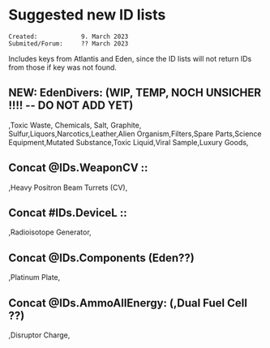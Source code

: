 Suggested new ID lists 
======================

    Created: 			9. March 2023
    Submited/Forum:		?? March 2023

Includes keys from Atlantis and Eden, since the ID lists will not return IDs from those if key was not found.


 

NEW: EdenDivers: (WIP, TEMP, NOCH UNSICHER !!!! -- DO NOT ADD YET)
----------------
,Toxic Waste, Chemicals, Salt, Graphite, Sulfur,Liquors,Narcotics,Leather,Alien Organism,Filters,Spare Parts,Science Equipment,Mutated Substance,Toxic Liquid,Viral Sample,Luxury Goods,



Concat @IDs.WeaponCV ::
-----------------------
,Heavy Positron Beam Turrets (CV),


Concat #IDs.DeviceL ::
----------------------
,Radioisotope Generator,


Concat @IDs.Components (Eden??)
--------------------------------
,Platinum Plate,


Concat @IDs.AmmoAllEnergy:			(,Dual Fuel Cell ??)
--------------------------
,Disruptor Charge,